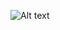 ![Alt text](<сумму элементов массива, лежащих между максимальным и минимальным по значению элементами.drawio.png>)